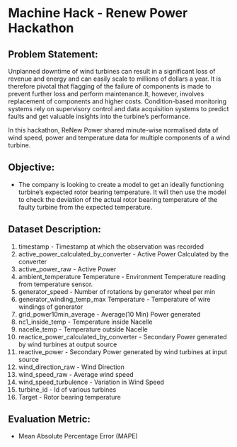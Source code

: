 # Machine Hack - Renew Power Hackathon

## Problem Statement:
Unplanned downtime of wind turbines can result in a significant loss of revenue and energy and can easily scale to millions of dollars a year. It is therefore pivotal that flagging of the failure of components is made to prevent further loss and perform maintenance.It, however, involves replacement of components and higher costs. Condition-based monitoring systems rely on supervisory control and data acquisition systems to predict faults and get valuable insights into the turbine’s performance.

In this hackathon, ReNew Power shared minute-wise normalised data of wind speed, power and temperature data for multiple components of a wind turbine.

## Objective:
- The company is looking to create a model to get an ideally functioning turbine’s expected rotor bearing temperature. It will then use the model to check the deviation of the actual rotor bearing temperature of the faulty turbine from the expected temperature. 

## Dataset Description:

1. timestamp - Timestamp at which the observation was recorded
2. active_power_calculated_by_converter - Active Power Calculated by the converter
3. active_power_raw - Active Power
4. ambient_temperature	Temperature - Environment Temperature reading from temperature sensor.
5. generator_speed - Number of rotations by generator wheel per min
6. generator_winding_temp_max	Temperature - Temperature of wire windings of generator
7. grid_power10min_average - Average(10 Min) Power generated
8. nc1_inside_temp - Temperature inside Nacelle
9. nacelle_temp - Temperature outside Nacelle
10. reactice_power_calculated_by_converter - Secondary Power generated by wind turbines at output source
11. reactive_power - Secondary Power generated by wind turbines at input source
12. wind_direction_raw - Wind Direction
13. wind_speed_raw - Average wind speed
14. wind_speed_turbulence - Variation in Wind Speed
15. turbine_id - Id of various turbines
16. Target - Rotor bearing temperature

## Evaluation Metric:
- Mean Absolute Percentage Error (MAPE)

